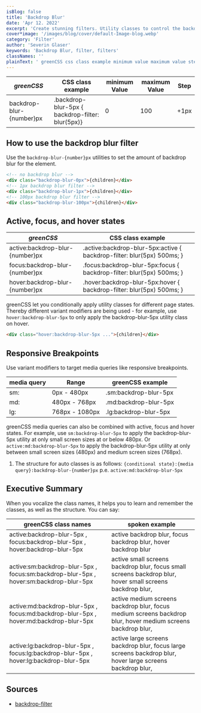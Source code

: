 ```yaml
---
isBlog: false
title: 'Backdrop Blur'
date: 'Apr 12. 2022'
excerpt: 'Create stunning filters. Utility classes to control the backdrop blur.'
cover*image: '/images/blog/cover/default-Image-blog.webp'
category: 'Filter'
author: 'Severin Glaser'
keywords: 'Backdrop Blur, filter, filters'
classNames: ''
plainText: ' greenCSS css class example minimum value maximum value step backdrop-blur number px backdrop-blur-5px backdrop-filter: backdrop blur 5px 0 100 +1px how to use the backdrop blur filter use the `backdrop-blur number px` utilities to set the amount of backdrop blur for the element  active focus and hover states greenCSS css class example active:backdrop-blur number px active :backdrop-blur-5px:active backdrop-filter backdrop blur 5px 500ms; focus:backdrop-blur number px focus :backdrop-blur-5px:focus backdrop-filter backdrop blur 5px 500ms; hover:backdrop-blur number px hover :backdrop-blur-5px:hover backdrop-filter backdrop blur 5px 500ms; greenCSS let you conditionally apply utility classes for different page states thereby different variant modifiers are being used for example use `hover:backdrop-blur-5px` to only apply the backdrop-blur-5px utility class on hover  responsive breakpoints use variant modifiers to target media queries like responsive breakpoints media query range greenCSS example sm: 0px 480px sm:backdrop-blur-5px md: 480px 768px md:backdrop-blur-5px lg: 768px 1080px lg:backdrop-blur-5px greenCSS media queries can also be combined with active focus and hover states for example use `sm:backdrop-blur-5px` to apply the backdrop-blur-5px utility at only small screen sizes at or below 480px or `active:md:backdrop-blur-5px` to apply the backdrop-blur-5px utility at only between small screen sizes 480px and medium screen sizes 768px 1 the structure for auto classes is as follows: ` conditional state : media query :backdrop-blur number px` p e `active:md:backdrop-blur-5px` executive summary when you vocalize the class names it helps you to learn and remember the classes as well as the structure you can say: greenCSS class names spoken example active:backdrop-blur-5px focus:backdrop-blur-5px hover:backdrop-blur-5px active backdrop blur focus backdrop blur hover backdrop blur active:sm:backdrop-blur-5px focus:sm:backdrop-blur-5px hover:sm:backdrop-blur-5px active small screens backdrop blur focus small screens backdrop blur hover small screens backdrop blur active:md:backdrop-blur-5px focus:md:backdrop-blur-5px hover:md:backdrop-blur-5px active medium screens backdrop blur focus medium screens backdrop blur hover medium screens backdrop blur active:lg:backdrop-blur-5px focus:lg:backdrop-blur-5px hover:lg:backdrop-blur-5px active large screens backdrop blur focus large screens backdrop blur hover large screens backdrop blur sources backdrop blur https: developer mozilla org en-us docs web css filter-function backdrop blur '
---
```


| _greenCSS_               | CSS class example                                | minimum Value | maximum Value | Step |
| ------------------------ | ------------------------------------------------ | ------------- | ------------- | ---- |
| backdrop-blur-{number}px | .backdrop-blur-5px { backdrop-filter: blur(5px)} | 0             | 100           | +1px |

## How to use the backdrop blur filter

Use the `backdrop-blur-{number}px` utilities to set the amount of backdrop blur for the element.

```html
<!-- no backdrop blur -->
<div class="backdrop-blur-0px">{children}</div>
<!-- 1px backdrop blur filter -->
<div class="backdrop-blur-1px">{children}</div>
<!-- 100px backdrop blur filter -->
<div class="backdrop-blur-100px">{children}</div>
```

## Active, focus, and hover states

| _greenCSS_                      | CSS class example                                                       |
| ------------------------------- | ----------------------------------------------------------------------- |
| active:backdrop-blur-{number}px | .active\:backdrop-blur-5px:active { backdrop-filter: blur(5px) 500ms; } |
| focus:backdrop-blur-{number}px  | .focus\:backdrop-blur-5px:focus { backdrop-filter: blur(5px) 500ms; }   |
| hover:backdrop-blur-{number}px  | .hover\:backdrop-blur-5px:hover { backdrop-filter: blur(5px) 500ms; }   |

greenCSS let you conditionally apply utility classes for different page states. Thereby different variant modifiers are being used - for example, use `hover:backdrop-blur-5px` to only apply the backdrop-blur-5px utility class on hover.

```html
<div class="hover:backdrop-blur-5px ...">{children}</div>
```

## Responsive Breakpoints

Use variant modifiers to target media queries like responsive breakpoints.

| media query | Range          | greenCSS example      |
| ----------- | -------------- | --------------------- |
| sm:         | 0px - 480px    | .sm:backdrop-blur-5px |
| md:         | 480px - 768px  | .md:backdrop-blur-5px |
| lg:         | 768px - 1080px | .lg:backdrop-blur-5px |

greenCSS media queries can also be combined with active, focus and hover states. For example, use `sm:backdrop-blur-5px` to apply the backdrop-blur-5px utility at only small screen sizes at or below 480px. Or `active:md:backdrop-blur-5px` to apply the backdrop-blur-5px utility at only between small screen sizes (480px) and medium screen sizes (768px).

1. The structure for auto classes is as follows: `{conditional state}:{media query}:backdrop-blur-{number}px` p.e. `active:md:backdrop-blur-5px`

## Executive Summary

When you vocalize the class names, it helps you to learn and remember the classes, as well as the structure. You can say:

| greenCSS class names                                                                  | spoken example                                                                                               |
| ------------------------------------------------------------------------------------- | ------------------------------------------------------------------------------------------------------------ |
| active:backdrop-blur-5px , focus:backdrop-blur-5px , hover:backdrop-blur-5px          | active backdrop blur, focus backdrop blur, hover backdrop blur                                               |
| active:sm:backdrop-blur-5px , focus:sm:backdrop-blur-5px , hover:sm:backdrop-blur-5px | active small screens backdrop blur, focus small screens backdrop blur, hover small screens backdrop blur,    |
| active:md:backdrop-blur-5px , focus:md:backdrop-blur-5px , hover:md:backdrop-blur-5px | active medium screens backdrop blur, focus medium screens backdrop blur, hover medium screens backdrop blur, |
| active:lg:backdrop-blur-5px , focus:lg:backdrop-blur-5px , hover:lg:backdrop-blur-5px | active large screens backdrop blur, focus large screens backdrop blur, hover large screens backdrop blur,    |

## Sources

- [backdrop-filter](https://developer.mozilla.org/en-US/docs/Web/CSS/backdrop-filter)
